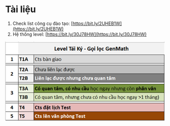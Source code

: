 # Tài liệu

1. Check list công cụ đào tạo: [https://bit.ly/2UHEB1W](https://bit.ly/2UHEB1W)
2. Hệ thống level: [https://bit.ly/30J78HW](https://bit.ly/30J78HW)

![](../.gitbook/assets/le%20%281%29.png)



